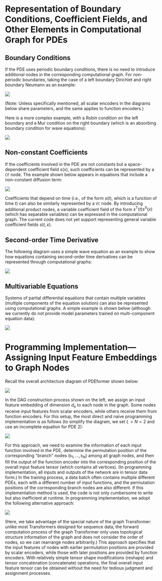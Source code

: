 # Representation of Boundary Conditions, Coefficient Fields, and Other Elements in Computational Graph for PDEs

## Boundary Conditions

If the PDE uses periodic boundary conditions, there is no need to introduce additional nodes in the corresponding computational graph.
For non-periodic boundaries, taking the case of a left boundary Dirichlet and right boundary Neumann as an example:

![](../images/PDEformer-BC-DirNeum2.png)

(Note: Unless specifically mentioned, all scalar encoders in the diagrams below share parameters, and the same applies to function encoders.)

Here is a more complex example, with a Robin condition on the left boundary and a Mur condition on the right boundary (which is an absorbing boundary condition for wave equations):

![](../images/PDEformer-BC-RobinMur2.png)

## Non-constant Coefficients

If the coefficients involved in the PDE are not constants but a space-dependent coefficient field $s(x)$, such coefficients can be represented by a `CF` node.
The example shown below appears in equations that include a non-constant diffusion term:

![](../images/PDEformer-CF.png)

Coefficients that depend on time (i.e., of the form $s(t)$, which is a function of time $t$) can also be similarly represented by a `VC` node.
By introducing additional product nodes, a variable coefficient field of the form $s^\mathrm{T}(t)s^\mathrm{X}(x)$ (which has separable variables) can be expressed in the computational graph.
The current code does not yet support representing general variable coefficient fields $s(t,x)$.

## Second-order Time Derivative

The following diagram uses a simple wave equation as an example to show how equations containing second-order time derivatives can be represented through computational graphs:

![](../images/PDEformer-waveEqn-v2.png)

## Multivariable Equations

Systems of partial differential equations that contain multiple variables (multiple components of the equation solution) can also be represented using computational graphs. A simple example is shown below (although we currently do not provide model parameters trained on multi-component equation data):

![](../images/PDEformer-mCompn.png)

# Programming Implementation—Assigning Input Feature Embeddings to Graph Nodes

Recall the overall architecture diagram of PDEformer shown below:

![](../images/PDEformerV2Arch.png)

In the DAG construction process shown on the left, we assign an input feature embedding of dimension $d_e$ to each node in the graph. Some nodes receive input features from scalar encoders, while others receive them from function encoders.
For this setup, the most direct and naive programming implementation is as follows (to simplify the diagram, we set $L=N=2$ and use an incomplete equation for PDE 2):

![](../images/FuncEmb-naive.png)

For this approach, we need to examine the information of each input function involved in the PDE, determine the permutation position of the corresponding "branch" nodes ($\mathtt{b}_1,\dots,\mathtt{b}_N$) among all graph nodes, and then fill the output of the function encoder into the corresponding position of the overall input feature tensor (which contains all vertices). (In programming implementation, all inputs and outputs of the network are in tensor data form.) In the training process, a data batch often contains multiple different PDEs, each with a different number of input functions, and the permutation positions of the corresponding branch nodes are also different. If this implementation method is used, the code is not only cumbersome to write but also inefficient at runtime. In programming implementation, we adopt the following alternative approach:

![](../images/FuncEmb-actual.png)

(Here, we take advantage of the special nature of the graph Transformer: unlike most Transformers designed for sequence data, the forward computation process of the graph Transformer only uses topological structure information of the graph and does not consider the order of nodes, so we can rearrange nodes arbitrarily.)
This approach specifies that the input features of nodes with earlier permutation positions are provided by scalar encoders, while those with later positions are provided by function encoders.
With relatively simple tensor shape modifications (reshape) and tensor concatenation (concatenate) operations, the final overall input feature tensor can be obtained without the need for tedious judgment and assignment processes.